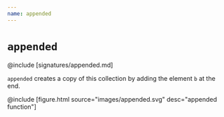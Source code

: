 ```yaml
---
name: appended
---
```


# `appended`

@include [signatures/appended.md]

`appended` creates a copy of this collection by adding the element `b` at the end.

@include [figure.html source="images/appended.svg" desc="appended function"]
